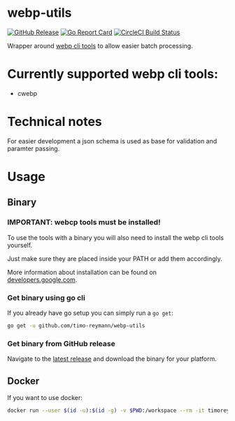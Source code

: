 webp-utils
===
[![GitHub Release](https://img.shields.io/github/v/release/timo-reymann/webp-utils.svg?label=version)](https://github.com/timo-reymann/webp-utils/releases)
[![Go Report Card](https://goreportcard.com/badge/github.com/timo-reymann/webp-utils)](https://goreportcard.com/report/github.com/timo-reymann/webp-utils)
[![CircleCI Build Status](https://circleci.com/gh/timo-reymann/webp-utils.svg?style=shield)](https://app.circleci.com/pipelines/github/timo-reymann/webp-utils)

Wrapper around [webp cli tools](https://developers.google.com/speed/webp/docs/using) to allow easier batch processing. 


# Currently supported webp cli tools:
- cwebp


# Technical notes
For easier development a json schema is used as base for validation and paramter passing.


# Usage

## Binary

### IMPORTANT: webcp tools must be installed!
To use the tools with a binary you will also need to install the webp cli tools yourself.

Just make sure they are placed inside your PATH or add them accordingly.

More information about installation can be found on [developers.google.com](https://developers.google.com/speed/webp/docs/using). 


### Get binary using go cli
If you already have go setup you can simply run a `go get`:
```bash
go get -u github.com/timo-reymann/webp-utils
```
### Get binary from GitHub release
Navigate to the [latest release](https://github.com/timo-reymann/webp-utils/releases/latest) and download the binary for your platform.

## Docker
If you want to use docker:

```bash
docker run --user $(id -u):$(id -g) -v $PWD:/workspace --rm -it timoreymann/webp # args go here
```
